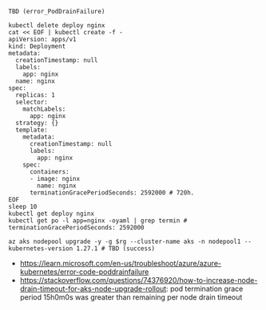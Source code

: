```
TBD (error_PodDrainFailure)

kubectl delete deploy nginx
cat << EOF | kubectl create -f -
apiVersion: apps/v1
kind: Deployment
metadata:
  creationTimestamp: null
  labels:
    app: nginx
  name: nginx
spec:
  replicas: 1
  selector:
    matchLabels:
      app: nginx
  strategy: {}
  template:
    metadata:
      creationTimestamp: null
      labels:
        app: nginx
    spec:
      containers:
      - image: nginx
        name: nginx
      terminationGracePeriodSeconds: 2592000 # 720h. 
EOF
sleep 10
kubectl get deploy nginx
kubectl get po -l app=nginx -oyaml | grep termin # terminationGracePeriodSeconds: 2592000

az aks nodepool upgrade -y -g $rg --cluster-name aks -n nodepool1 --kubernetes-version 1.27.1 # TBD (success)
```

- https://learn.microsoft.com/en-us/troubleshoot/azure/azure-kubernetes/error-code-poddrainfailure
- https://stackoverflow.com/questions/74376920/how-to-increase-node-drain-timeout-for-aks-node-upgrade-rollout: pod termination grace period 15h0m0s was greater than remaining per node drain timeout
